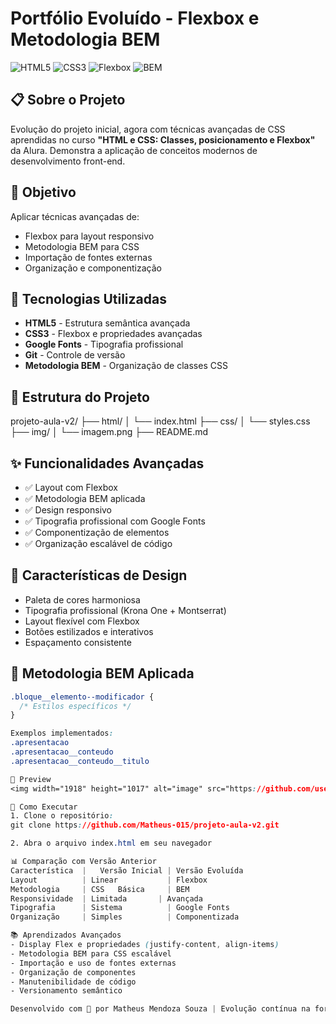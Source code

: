 # Portfólio Evoluído - Flexbox e Metodologia BEM

![HTML5](https://img.shields.io/badge/HTML5-E34F26?style=for-the-badge&logo=html5&logoColor=white)
![CSS3](https://img.shields.io/badge/CSS3-1572B6?style=for-the-badge&logo=css3&logoColor=white)
![Flexbox](https://img.shields.io/badge/Flexbox-1572B6?style=for-the-badge&logo=css3&logoColor=white) 
![BEM](https://img.shields.io/badge/BEM-Methodology-1572B6?style=for-the-badge)

## 📋 Sobre o Projeto

Evolução do projeto inicial, agora com técnicas avançadas de CSS aprendidas no curso **"HTML e CSS: Classes, posicionamento e Flexbox"** da Alura. Demonstra a aplicação de conceitos modernos de desenvolvimento front-end.

## 🎯 Objetivo

Aplicar técnicas avançadas de:
- Flexbox para layout responsivo
- Metodologia BEM para CSS
- Importação de fontes externas
- Organização e componentização

## 🚀 Tecnologias Utilizadas

- **HTML5** - Estrutura semântica avançada
- **CSS3** - Flexbox e propriedades avançadas
- **Google Fonts** - Tipografia profissional
- **Git** - Controle de versão
- **Metodologia BEM** - Organização de classes CSS

## 📁 Estrutura do Projeto
projeto-aula-v2/
├── html/
│ └── index.html
├── css/
│ └── styles.css
├── img/
│ └── imagem.png
├── README.md

## ✨ Funcionalidades Avançadas

- ✅ Layout com Flexbox
- ✅ Metodologia BEM aplicada
- ✅ Design responsivo
- ✅ Tipografia profissional com Google Fonts
- ✅ Componentização de elementos
- ✅ Organização escalável de código

## 🎨 Características de Design

- Paleta de cores harmoniosa
- Tipografia profissional (Krona One + Montserrat)
- Layout flexível com Flexbox
- Botões estilizados e interativos
- Espaçamento consistente

## 🎯 Metodologia BEM Aplicada

```css
.bloque__elemento--modificador {
  /* Estilos específicos */
}

Exemplos implementados:
.apresentacao
.apresentacao__conteudo
.apresentacao__conteudo__titulo

📸 Preview
<img width="1918" height="1017" alt="image" src="https://github.com/user-attachments/assets/a3daa909-9367-4458-b286-0a82b2fc99e0" />

🔧 Como Executar
1. Clone o repositório:
git clone https://github.com/Matheus-015/projeto-aula-v2.git

2. Abra o arquivo index.html em seu navegador

📊 Comparação com Versão Anterior
Característica  |	Versão Inicial | Versão Evoluída
Layout	        | Linear	       | Flexbox
Metodologia     | CSS	Básica	   | BEM
Responsividade	| Limitada	     | Avançada
Tipografia	    | Sistema	       | Google Fonts
Organização	    | Simples	       | Componentizada

📚 Aprendizados Avançados
- Display Flex e propriedades (justify-content, align-items)
- Metodologia BEM para CSS escalável
- Importação e uso de fontes externas
- Organização de componentes
- Manutenibilidade de código
- Versionamento semântico

Desenvolvido com 💙 por Matheus Mendoza Souza | Evolução contínua na formação Front-End da Alura


